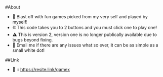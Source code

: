#About

- 🚀 Blast off with fun games picked from my very self and played by myself!
- ⛓️ This code takes you to 2 buttons and you must click one to play one!
- ⚠️ This is version 2, version one is no longer publically available due to bugs beyond fixing.
- 📧 Email me if there are any issues what so ever, it can be as simple as a small white dot!

##Link

- 🔗 :: https://resite.link/gamex
